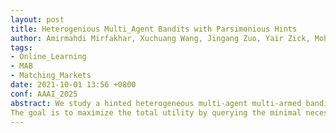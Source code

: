 ```yaml
---
layout: post
title: Heterogenious Multi_Agent Bandits with Parsimonious Hints
author: Amirmahdi Mirfakhar, Xuchuang Wang, Jingang Zuo, Yair Zick, Mohammad Hajiesmaili
tags:
- Online_Learning
- MAB
- Matching_Markets
date: 2021-10-01 13:56 +0800
conf: AAAI_2025
abstract: We study a hinted heterogeneous multi-agent multi-armed bandits problem (\texttt{HMA2B}), where agents can query low-cost observations (hints) in addition to pulling arms. In this framework, each of the $M$ agents has a unique reward distribution over $K$ arms, and in $T$ rounds, they can observe the reward of the arm they pull only if no other agent pulls that arm.  
The goal is to maximize the total utility by querying the minimal necessary hints without pulling arms, achieving time-independent regret. We study \texttt{HMA2B} in both centralized and decentralized setups. Our main centralized algorithm, \texttt{GP-HCLA}, which is an extension of \texttt{HCLA}, uses a central decision-maker for arm-pulling and hint queries, achieving $O(M^4K)$ regret with $O(MK\log T)$ adaptive hints. In decentralized setups, we propose two algorithms, \texttt{HD-ETC} and \texttt{EBHD-ETC}, that allow agents to choose actions independently through collision-based communication and query hints uniformly until stopping, yielding $O(M^3K^2)$ regret with $O(M^3K\log T)$ hints, where the former requires knowledge of the minimum gap and the latter does not. Finally, we establish lower bounds to prove the optimality of our results and verify them through numerical simulations.
---
```

